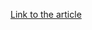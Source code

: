 [Link to the article](https://www.cisa.gov/news-events/alerts/2023/11/28/exploitation-unitronics-plcs-used-water-and-wastewater-systems)
